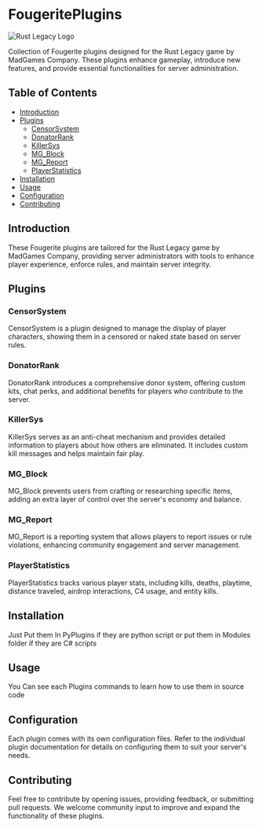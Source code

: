 # FougeritePlugins

![Rust Legacy Logo](https://radshitegaming.files.wordpress.com/2018/01/483072797_preview_kl-e1516656113426.jpg)

Collection of Fougerite plugins designed for the Rust Legacy game by MadGames Company. These plugins enhance gameplay, introduce new features, and provide essential functionalities for server administration.

## Table of Contents

- [Introduction](#introduction)
- [Plugins](#plugins)
  - [CensorSystem](#censorsystem)
  - [DonatorRank](#donatorrank)
  - [KillerSys](#killersys)
  - [MG_Block](#mg_block)
  - [MG_Report](#mg_report)
  - [PlayerStatistics](#playerstatistics)
- [Installation](#installation)
- [Usage](#usage)
- [Configuration](#configuration)
- [Contributing](#contributing)

## Introduction

These Fougerite plugins are tailored for the Rust Legacy game by MadGames Company, providing server administrators with tools to enhance player experience, enforce rules, and maintain server integrity.

## Plugins

### CensorSystem

CensorSystem is a plugin designed to manage the display of player characters, showing them in a censored or naked state based on server rules.

### DonatorRank

DonatorRank introduces a comprehensive donor system, offering custom kits, chat perks, and additional benefits for players who contribute to the server.

### KillerSys

KillerSys serves as an anti-cheat mechanism and provides detailed information to players about how others are eliminated. It includes custom kill messages and helps maintain fair play.

### MG_Block

MG_Block prevents users from crafting or researching specific items, adding an extra layer of control over the server's economy and balance.

### MG_Report

MG_Report is a reporting system that allows players to report issues or rule violations, enhancing community engagement and server management.

### PlayerStatistics

PlayerStatistics tracks various player stats, including kills, deaths, playtime, distance traveled, airdrop interactions, C4 usage, and entity kills.

## Installation

Just Put them In PyPlugins if they are python script or put them in Modules folder if they are C# scripts

## Usage

You Can see each Plugins commands to learn how to use them in source code

## Configuration

Each plugin comes with its own configuration files. Refer to the individual plugin documentation for details on configuring them to suit your server's needs.

## Contributing

Feel free to contribute by opening issues, providing feedback, or submitting pull requests. We welcome community input to improve and expand the functionality of these plugins.
